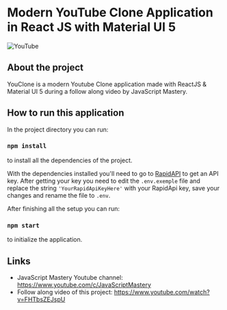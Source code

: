 # Modern YouTube Clone Application in React JS with Material UI 5

![YouTube](https://i.ibb.co/4R5RkmW/Thumbnail-5.png)

## About the project
YouClone is a modern Youtube Clone application made with ReactJS & Material UI 5 during a follow along video by JavaScript Mastery.

## How to run this application
In the project directory you can run:
### `npm install`
to install all the dependencies of the project.

With the dependencies installed you'll need to go to <a href="https://rapidapi.com/ytdlfree/api/youtube-v31/">RapidAPI</a> to get an API key. After getting your key you need to edit the `.env.exemple` file and replace the string `'YourRapidApiKeyHere'` with your RapidApi key, save your changes and rename the file to `.env`.

After finishing all the setup you can run:
### `npm start`
to initialize the application.

## Links
- JavaScript Mastery Youtube channel: https://www.youtube.com/c/JavaScriptMastery
- Follow along video of this project: https://www.youtube.com/watch?v=FHTbsZEJspU
